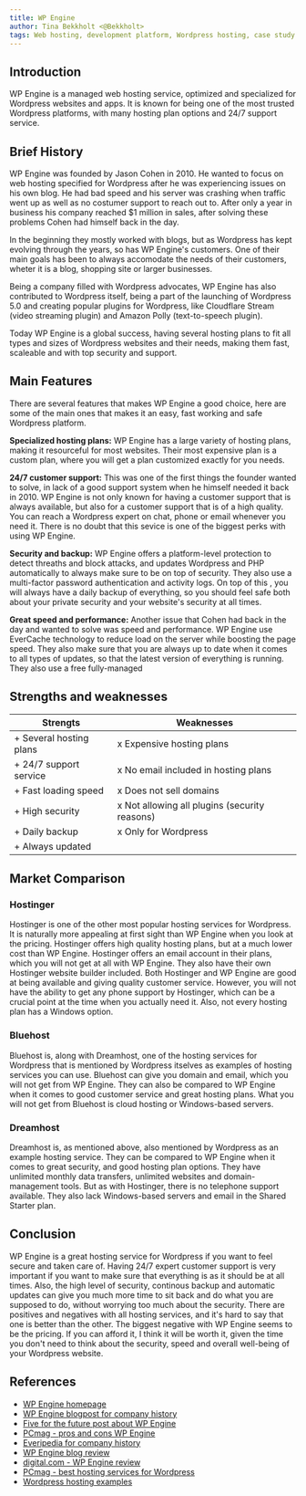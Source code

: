 ```yaml
---
title: WP Engine
author: Tina Bekkholt <@Bekkholt>
tags: Web hosting, development platform, Wordpress hosting, case study
---
```


## Introduction

WP Engine is a managed web hosting service, optimized and specialized for Wordpress websites and apps. It is known for being one of the most trusted Wordpress platforms, with many hosting plan options and 24/7 support service.

## Brief History

WP Engine was founded by Jason Cohen in 2010. He wanted to focus on web hosting specified for Wordpress after he was experiencing issues on his own blog. He had bad speed and his server was crashing when traffic went up as well as no costumer support to reach out to. After only a year in business his company reached $1 million in sales, after solving these problems Cohen had himself back in the day.

In the beginning they mostly worked with blogs, but as Wordpress has kept evolving through the years, so has WP Engine's customers. One of their main goals has been to always accomodate the needs of their customers, wheter it is a blog, shopping site or larger businesses.

Being a company filled with Wordpress advocates, WP Engine has also contributed to Wordpress itself, being a part of the launching of Wordpress 5.0 and creating popular plugins for Wordpress, like Cloudflare Stream (video streaming plugin) and Amazon Polly (text-to-speech plugin).

Today WP Engine is a global success, having several hosting plans to fit all types and sizes of Wordpress websites and their needs, making them fast, scaleable and with top security and support.

## Main Features

There are several features that makes WP Engine a good choice, here are some of the main ones that makes it an easy, fast working and safe Wordpress platform.

**Specialized hosting plans:**
WP Engine has a large variety of hosting plans, making it resourceful for most websites. Their most expensive plan is a custom plan, where you will get a plan customized exactly for you needs.

**24/7 customer support:** This was one of the first things the founder wanted to solve, in lack of a good support system when he himself needed it back in 2010. WP Engine is not only known for having a customer support that is always available, but also for a customer support that is of a high quality. You can reach a Wordpress expert on chat, phone or email whenever you need it. There is no doubt that this sevice is one of the biggest perks with using WP Engine.

**Security and backup:** WP Engine offers a platform-level protection to detect threaths and block attacks, and updates Wordpress and PHP automatically to always make sure to be on top of security. They also use a multi-factor password authentication and activity logs. On top of this , you will always have a daily backup of everything, so you should feel safe both about your private security and your website's security at all times.

**Great speed and performance:**
Another issue that Cohen had back in the day and wanted to solve was speed and performance. WP Engine use EverCache technology to reduce load on the server while boosting the page speed. They also make sure that you are always up to date when it comes to all types of updates, so that the latest version of everything is running. They also use a free fully-managed

## Strengths and weaknesses

| Strengts                | Weaknesses                                    |
| ----------------------- | --------------------------------------------- |
| + Several hosting plans | x Expensive hosting plans                     |
| + 24/7 support service  | x No email included in hosting plans          |
| + Fast loading speed    | x Does not sell domains                       |
| + High security         | x Not allowing all plugins (security reasons) |
| + Daily backup          | x Only for Wordpress                          |
| + Always updated        |                                               |

## Market Comparison

### Hostinger

Hostinger is one of the other most popular hosting services for Wordpress. It is naturally more appealing at first sight than WP Engine when you look at the pricing. Hostinger offers high quality hosting plans, but at a much lower cost than WP Engine.
Hostinger offers an email account in their plans, which you will not get at all with WP Engine. They also have their own Hostinger website builder included.
Both Hostinger and WP Engine are good at being available and giving quality customer service. However, you will not have the ability to get any phone support by Hostinger, which can be a crucial point at the time when you actually need it. Also, not every hosting plan has a Windows option.

### Bluehost

Bluehost is, along with Dreamhost, one of the hosting services for Wordpress that is mentioned by Wordpress itselves as examples of hosting services you can use. Bluehost can give you domain and email, which you will not get from WP Engine. They can also be compared to WP Engine when it comes to good customer service and great hosting plans. What you will not get from Bluehost is cloud hosting or Windows-based servers.

### Dreamhost

Dreamhost is, as mentioned above, also mentioned by Wordpress as an example hosting service. They can be compared to WP Engine when it comes to great security, and good hosting plan options. They have unlimited monthly data transfers, unlimited websites and domain-management tools. But as with Hostinger, there is no telephone support available. They also lack Windows-based servers and email in the Shared Starter plan.

## Conclusion

WP Engine is a great hosting service for Wordpress if you want to feel secure and taken care of. Having 24/7 expert customer support is very important if you want to make sure that everything is as it should be at all times. Also, the high level of security, continous backup and automatic updates can give you much more time to sit back and do what you are supposed to do, without worrying too much about the security. There are positives and negatives with all hosting services, and it's hard to say that one is better than the other. The biggest negative with WP Engine seems to be the pricing. If you can afford it, I think it will be worth it, given the time you don't need to think about the security, speed and overall well-being of your Wordpress website.

## References

- [WP Engine homepage](https://wpengine.com/)
- [WP Engine blogpost for company history](https://wpengine.com/blog/why-and-how-wordpress-works-for-us/)
- [Five for the future post about WP Engine](https://wordpress.org/five-for-the-future/pledge/wp-engine/)
- [PCmag - pros and cons WP Engine](https://uk.pcmag.com/web-hosting-services/40427/wp-engine-web-hosting)
- [Everipedia for company history](https://everipedia.org/wiki/lang_en/WP_Engine)
- [WP Engine blog review](https://themeisle.com/blog/wp-engine-review-for-wordpress/)
- [digital.com - WP Engine review](https://digital.com/wpengine-review/)
- [PCmag - best hosting services for Wordpress](https://uk.pcmag.com/web-hosting-services/46170/the-best-wordpress-web-hosting-services-for-2020#hostinger-web-hosting-28468)
- [Wordpress hosting examples](https://wordpress.org/hosting/)
